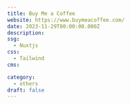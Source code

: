 ```yaml
---
title: Buy Me a Coffee
website: https://www.buymeacoffee.com/
date: 2023-11-29T00:00:00.000Z
description:
ssg:
  - Nuxtjs
css:
  - Tailwind
cms:

category:
  - others
draft: false
---
```

